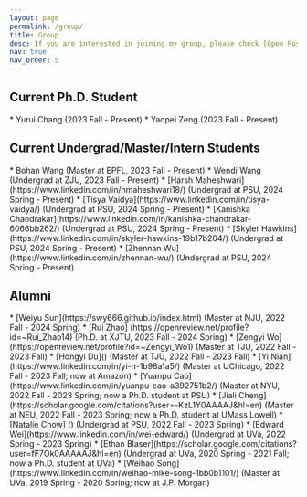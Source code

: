```yaml
---
layout: page
permalink: /group/
title: Group
desc: If you are interested in joining my group, please check [Open Position](/position).
nav: true
nav_order: 5
---
```


<h2 text-align="left"> Current Ph.D. Student </h2>
* Yurui Chang (2023 Fall - Present)
* Yaopei Zeng (2023 Fall - Present)

<h2 text-align="left"> Current Undergrad/Master/Intern Students </h2>
* Bohan Wang (Master at EPFL, 2023 Fall - Present)
* Wendi Wang (Undergrad at ZJU, 2023 Fall - Present)
* [Harsh Maheshwari](https://www.linkedin.com/in/hmaheshwari18/) (Undergrad at PSU, 2024 Spring - Present)
* [Tisya Vaidya](https://www.linkedin.com/in/tisya-vaidya/) (Undergrad at PSU, 2024 Spring - Present)
* [Kanishka Chandrakar](https://www.linkedin.com/in/kanishka-chandrakar-6066bb262/) (Undergrad at PSU, 2024 Spring - Present)
* [Skyler Hawkins](https://www.linkedin.com/in/skyler-hawkins-19b17b204/) (Undergrad at PSU, 2024 Spring - Present)
* [Zhennan Wu](https://www.linkedin.com/in/zhennan-wu/) (Undergrad at PSU, 2024 Spring - Present)

<h2 text-align="left"> Alumni </h2>
* [Weiyu Sun](https://swy666.github.io/index.html) (Master at NJU, 2022 Fall - 2024 Spring)
* [Rui Zhao] (https://openreview.net/profile?id=~Rui_Zhao14) (Ph.D. at XJTU, 2023 Fall - 2024 Spring)
* [Zengyi Wo](https://openreview.net/profile?id=~Zengyi_Wo1) (Master at TJU, 2022 Fall - 2023 Fall)
* [Hongyi Du]() (Master at TJU, 2022 Fall - 2023 Fall)
* [Yi Nian](https://www.linkedin.com/in/yi-n-1b98a1a5/) (Master at UChicago, 2022 Fall - 2023 Fall; now at Amazon)
* [Yuanpu Cao](https://www.linkedin.com/in/yuanpu-cao-a392751b2/) (Master at NYU, 2022 Fall - 2023 Spring; now a Ph.D. student at PSU)
* [Jiali Cheng](https://scholar.google.com/citations?user=-KzL1Y0AAAAJ&hl=en) (Master at NEU, 2022 Fall - 2023 Spring; now a Ph.D. student at UMass Lowell)
* [Natalie Chow] () (Undergrad at PSU, 2022 Fall - 2023 Spring)
* [Edward Wei](https://www.linkedin.com/in/wei-edward/) (Undergrad at UVa, 2022 Spring - 2023 Spring)
* [Ethan Blaser](https://scholar.google.com/citations?user=fF7Ok0AAAAAJ&hl=en) (Undergrad at UVa, 2020 Spring - 2021 Fall; now a Ph.D. student at UVa)
* [Weihao Song](https://www.linkedin.com/in/weihao-mike-song-1bb0b1101/) (Master at UVa, 2019 Spring - 2020 Spring; now at J.P. Morgan)
